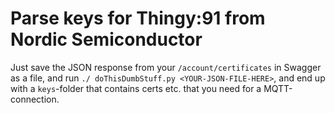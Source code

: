 # Parse keys for Thingy:91 from Nordic Semiconductor

Just save the JSON response from your `/account/certificates` in Swagger as a file, and run `./ doThisDumbStuff.py <YOUR-JSON-FILE-HERE>`, and end up with a `keys`-folder that contains certs etc. that you need for a MQTT-connection.
